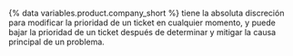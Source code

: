 {% data variables.product.company_short %} tiene la absoluta discreción para modificar la prioridad de un ticket en cualquier momento, y puede bajar la prioridad de un ticket después de determinar y mitigar la causa principal de un problema.
